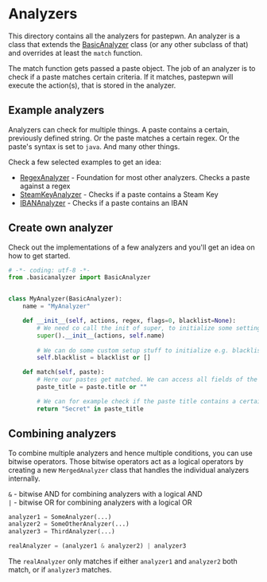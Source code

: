 # Analyzers
This directory contains all the analyzers for pastepwn. An analyzer is a class that extends the [BasicAnalyzer]() class (or any other subclass of that) and overrides at least the `match` function.

The match function gets passed a paste object. 
The job of an analyzer is to check if a paste matches certain criteria. If it matches, pastepwn will execute the action(s), that is stored in the analyzer.


## Example analyzers
Analyzers can check for multiple things.
A paste contains a certain, previously defined string.
Or the paste matches a certain regex.
Or the paste's syntax is set to `java`.
And many other things.

Check a few selected examples to get an idea:
- [RegexAnalyzer](https://github.com/d-Rickyy-b/pastepwn/blob/master/pastepwn/analyzers/regexanalyzer.py) - Foundation for most other analyzers. Checks a
 paste against a regex
- [SteamKeyAnalyzer](https://github.com/d-Rickyy-b/pastepwn/blob/master/pastepwn/analyzers/steamkeyanalyzer.py) - Checks if a paste contains a Steam Key
- [IBANAnalyzer](https://github.com/d-Rickyy-b/pastepwn/blob/master/pastepwn/analyzers/ibananalyzer.py) - Checks if a paste contains an IBAN


## Create own analyzer
Check out the implementations of a few analyzers and you'll get an idea on how to get started.

```python
# -*- coding: utf-8 -*-
from .basicanalyzer import BasicAnalyzer


class MyAnalyzer(BasicAnalyzer):
    name = "MyAnalyzer"

    def __init__(self, actions, regex, flags=0, blacklist=None):
        # We need co call the init of super, to initialize some settings in the basicanalyzer
        super().__init__(actions, self.name)
        
        # We can do some custom setup stuff to initialize e.g. blacklists
        self.blacklist = blacklist or []

    def match(self, paste):
        # Here our pastes get matched. We can access all fields of the paste object
        paste_title = paste.title or ""

        # We can for example check if the paste title contains a certain string
        return "Secret" in paste_title
```
 
## Combining analyzers
To combine multiple analyzers and hence multiple conditions, you can use bitwise operators.
Those bitwise operators act as a logical operators by creating a new `MergedAnalyzer` class that handles the individual analyzers internally. 

`&` - bitwise AND for combining analyzers with a logical AND  
`|` - bitwise OR for combining analyzers with a logical OR

```python
analyzer1 = SomeAnalyzer(...)
analyzer2 = SomeOtherAnalyzer(...)
analyzer3 = ThirdAnalyzer(...)

realAnalyzer = (analyzer1 & analyzer2) | analyzer3
```

The `realAnalyzer` only matches if either `analyzer1` and `analyzer2` both match, or if `analyzer3` matches.

